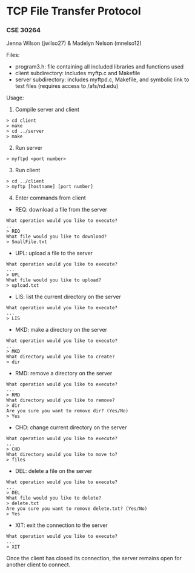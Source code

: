 # TCP File Transfer Protocol
### CSE 30264

Jenna Wilson (jwilso27)
&
Madelyn Nelson (mnelso12)

Files:
- program3.h: file containing all included libraries and functions used
- client subdirectory: includes myftp.c and Makefile
- server subdirectory: includes myftpd.c, Makefile, and symbolic link to test
  files (requires access to /afs/nd.edu)

Usage:

1. Compile server and client
```
> cd client
> make
> cd ../server
> make
```

2. Run server
```
> myftpd <port number>
```

3. Run client
```
> cd ../client
> myftp [hostname] [port number]
```

4. Enter commands from client

- REQ: download a file from the server
```
What operation would you like to execute?
...
> REQ
What file would you like to download?
> SmallFile.txt
```
- UPL: upload a file to the server
```
What operation would you like to execute?
...
> UPL
What file would you like to upload?
> upload.txt
```
- LIS: list the current directory on the server
```
What operation would you like to execute?
...
> LIS
```
- MKD: make a directory on the server
```
What operation would you like to execute?
...
> MKD
What directory would you like to create?
> dir
```
- RMD: remove a directory on the server
```
What operation would you like to execute?
...
> RMD
What directory would you like to remove?
> dir
Are you sure you want to remove dir? (Yes/No)
> Yes
```
- CHD: change current directory on the server
```
What operation would you like to execute?
...
> CHD
What directory would you like to move to?
> files
```
- DEL: delete a file on the server
```
What operation would you like to execute?
...
> DEL
What file would you like to delete?
> delete.txt
Are you sure you want to remove delete.txt? (Yes/No)
> Yes
```
- XIT: exit the connection to the server
```
What operation would you like to execute?
...
> XIT
```

Once the client has closed its connection, the server remains open for another
client to connect.
